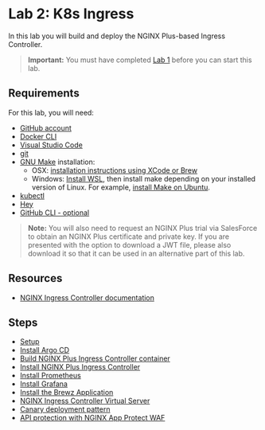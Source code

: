 # Lab 2: K8s Ingress

In this lab you will build and deploy the NGINX Plus-based Ingress Controller.

> **Important:** You must have completed [Lab 1](../scenario/README.md) before you can start this lab.

## Requirements

For this lab, you will need:

- [GitHub account](https://github.com)
- [Docker CLI](https://docs.docker.com/engine/install/)
- [Visual Studio Code](https://code.visualstudio.com/)
- [git](https://git-scm.com/downloads)
- [GNU Make](https://www.gnu.org/software/make/) installation:
  - OSX: [installation instructions using XCode or Brew](https://stackoverflow.com/questions/10265742/how-to-install-make-and-gcc-on-a-mac)
  - Windows: [Install WSL](https://learn.microsoft.com/en-us/windows/wsl/install), then install make depending on your installed version of Linux. For example, [install Make on Ubuntu](https://linuxhint.com/install-make-ubuntu/).
- [kubectl](https://kubernetes.io/docs/tasks/tools/)
- [Hey](https://github.com/rakyll/hey)
- [GitHub CLI - optional](https://cli.github.com/)

> **Note:** You will also need to request an NGINX Plus trial via SalesForce to obtain an NGINX Plus certificate and private key. If you are presented with the option to download a JWT file, please also download it so that it can be used in an alternative part of this lab.

## Resources

- [NGINX Ingress Controller documentation](https://docs.nginx.com/nginx-ingress-controller/)

## Steps

- [Setup](setup.md)
- [Install Argo CD](argocd.md)
- [Build NGINX Plus Ingress Controller container](build_nic.md)
- [Install NGINX Plus Ingress Controller](install_nic.md)
- [Install Prometheus](install_prometheus.md)
- [Install Grafana](install_grafana.md)
- [Install the Brewz Application](brewz.md)
- [NGINX Ingress Controller Virtual Server](virtualserver.md)
- [Canary deployment pattern](canary.md)
- [API protection with NGINX App Protect WAF](waf.md)
